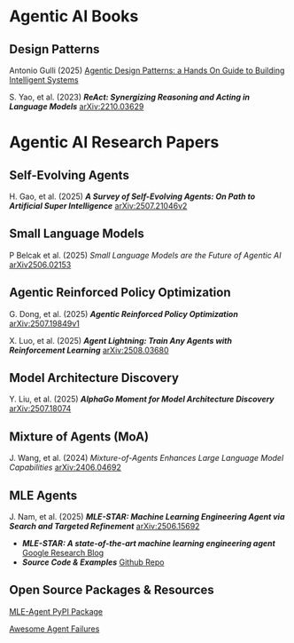 # Agentic AI Books
## Design Patterns 
Antonio Gulli (2025) [Agentic Design Patterns: a Hands On Guide to Building Intelligent Systems](https://docs.google.com/document/u/0/d/1rsaK53T3Lg5KoGwvf8ukOUvbELRtH-V0LnOIFDxBryE/mobilebasic)

S. Yao, et al. (2023) _**ReAct: Synergizing Reasoning and Acting in Language Models**_ [arXiv:2210.03629](https://arxiv.org/pdf/2210.03629)

# Agentic AI Research Papers

## Self-Evolving Agents
H. Gao, et al. (2025) _**A Survey of Self-Evolving Agents: On Path to Artificial Super Intelligence**_ [arXiv:2507.21046v2](https://arxiv.org/abs/2507.21046)

## Small Language Models
P Belcak et al. (2025) _Small Language Models are the Future of Agentic AI_ [arXiv2506.02153](https://arxiv.org/pdf/2506.02153)

## Agentic Reinforced Policy Optimization
G. Dong, et al. (2025) _**Agentic Reinforced Policy Optimization**_ [arXiv:2507.19849v1](https://arxiv.org/abs/2507.19849v1)

X. Luo, et al. (2025) _**Agent Lightning: Train Any Agents with Reinforcement Learning**_ [arXiv:2508.03680](https://arxiv.org/abs/2508.03680)

## Model Architecture Discovery
Y. Liu, et al. (2025) _**AlphaGo Moment for Model Architecture Discovery**_ [arXiv:2507.18074](https://arxiv.org/abs/2507.18074)

## Mixture of Agents (MoA)
J. Wang, et al. (2024) _Mixture-of-Agents Enhances Large Language Model Capabilities_ [arXiv:2406.04692](https://arxiv.org/pdf/2406.04692)


## MLE Agents
J. Nam, et al. (2025) _**MLE-STAR: Machine Learning Engineering Agent via Search and Targeted Refinement**_ [arXiv:2506.15692](https://arxiv.org/pdf/2506.15692)
  - _**MLE-STAR: A state-of-the-art machine learning engineering agent**_ [Google Research Blog](https://research.google/blog/mle-star-a-state-of-the-art-machine-learning-engineering-agents/)
  - _**Source Code & Examples**_ [Github Repo](https://github.com/jaehyun513/MLE-STAR)

## Open Source Packages & Resources
[MLE-Agent PyPI Package](https://pypi.org/project/mle-agent/)

[Awesome Agent Failures](https://github.com/vectara/awesome-agent-failures)
